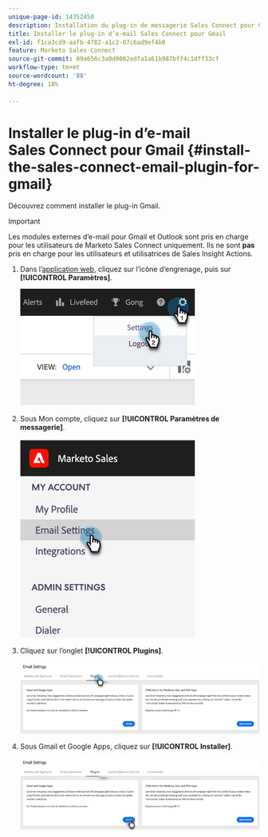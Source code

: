 ```yaml
---
unique-page-id: 14352450
description: Installation du plug-in de messagerie Sales Connect pour Gmail - Documents Marketo - Documentation du produit
title: Installer le plug-in d’e-mail Sales Connect pour Gmail
exl-id: f1ca3cd9-aafb-4782-a1c2-07c6ad9ef4b0
feature: Marketo Sales Connect
source-git-commit: 09a656c3a0d0002edfa1a61b987bff4c1dff33cf
workflow-type: tm+mt
source-wordcount: '88'
ht-degree: 18%

---
```


# Installer le plug-in d’e-mail Sales Connect pour Gmail {#install-the-sales-connect-email-plugin-for-gmail}

Découvrez comment installer le plug-in Gmail.

>[!IMPORTANT]
>
>Les modules externes d’e-mail pour Gmail et Outlook sont pris en charge pour les utilisateurs de Marketo Sales Connect uniquement. Ils ne sont **pas** pris en charge pour les utilisateurs et utilisatrices de Sales Insight Actions.

1. Dans l’[application web](https://toutapp.com/next#settings), cliquez sur l’icône d’engrenage, puis sur **[!UICONTROL Paramètres]**.

   ![](assets/install-the-sales-connect-email-plugin-for-gmail-1.png)

1. Sous Mon compte, cliquez sur **[!UICONTROL Paramètres de messagerie]**.

   ![](assets/install-the-sales-connect-email-plugin-for-gmail-2.png)

1. Cliquez sur l’onglet **[!UICONTROL Plugins]**.

   ![](assets/install-the-sales-connect-email-plugin-for-gmail-3.png)

1. Sous Gmail et Google Apps, cliquez sur **[!UICONTROL Installer]**.

   ![](assets/install-the-sales-connect-email-plugin-for-gmail-4.png)
